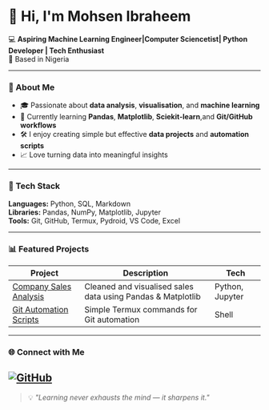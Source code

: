 # 👋 Hi, I'm Mohsen Ibraheem  

💻 **Aspiring Machine Learning Engineer|Computer Sciencetist| Python Developer | Tech Enthusiast**  
📍 Based in Nigeria  

---

### 🚀 About Me
- 🎓 Passionate about **data analysis**, **visualisation**, and **machine learning**  
- 🧠 Currently learning **Pandas**, **Matplotlib**, **Sciekit-learn**,and **Git/GitHub workflows**  
- 🛠️ I enjoy creating simple but effective **data projects** and **automation scripts**  
- 📈 Love turning data into meaningful insights  

---

### 🧰 Tech Stack
**Languages:** Python, SQL, Markdown  
**Libraries:** Pandas, NumPy, Matplotlib, Jupyter  
**Tools:** Git, GitHub, Termux, Pydroid, VS Code, Excel

---

### 📊 Featured Projects
| Project | Description | Tech |
|----------|--------------|------|
| [Company Sales Analysis](https://github.com/mohsenibraheem/company-sales-analyse) | Cleaned and visualised sales data using Pandas & Matplotlib | Python, Jupyter |
| [Git Automation Scripts](https://github.com/mohsenibraheem/git-automation) | Simple Termux commands for Git automation | Shell |

---

### 🌐 Connect with Me
[![GitHub](https://img.shields.io/badge/GitHub-000?logo=github&logoColor=white)](https://github.com/mohsenibraheem)
---

> 💡 *"Learning never exhausts the mind — it sharpens it."*
